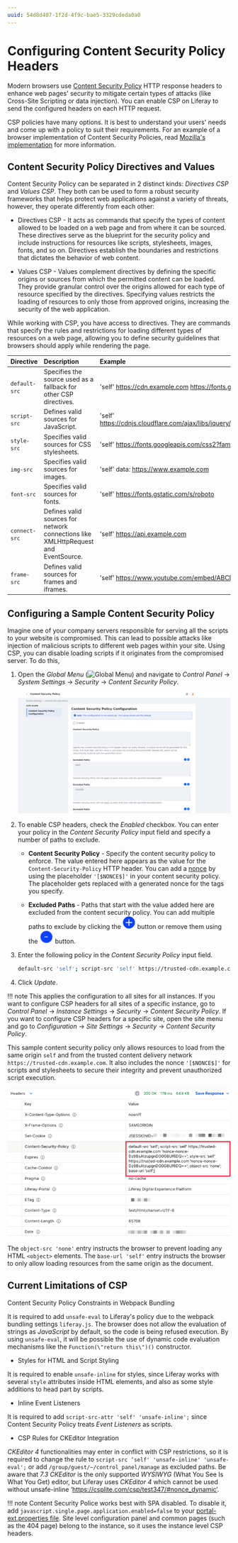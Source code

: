 ```yaml
---
uuid: 54d8d407-1f2d-4f9c-bae5-3329cdeda0a0
---
```

# Configuring Content Security Policy Headers

Modern browsers use [Content Security Policy](https://content-security-policy.com) HTTP response headers to enhance web pages' security to mitigate certain types of attacks (like Cross-Site Scripting or data injection). You can enable CSP on Liferay to send the configured headers on each HTTP request. 

CSP policies have many options. It is best to understand your users' needs and come up with a policy to suit their requirements. For an example of a browser implementation of Content Security Policies, read [Mozilla's implementation](https://developer.mozilla.org/en-US/docs/Web/HTTP/Headers/Content-Security-Policy) for more information.

## Content Security Policy Directives and Values

Content Security Policy can be separated in 2 distinct kinds: *Directives CSP* and *Values CSP*. They both can be used to form a robust security frameworks that helps protect web applications against a variety of threats, however, they operate differently from each other:

* Directives CSP -  It acts as commands that specify the types of content allowed to be loaded on a web page and from where it can be sourced. These directives serve as the blueprint for the security policy and include instructions for resources like scripts, stylesheets, images, fonts, and so on. Directives establish the boundaries and restrictions that dictates the behavior of web content.

* Values CSP - Values complement directives by defining the specific origins or sources from which the permitted content can be loaded. They provide granular control over the origins allowed for each type of resource specified by the directives. Specifying values restricts the loading of resources to only those from approved origins, increasing the security of the web application.

While working with CSP, you have access to directives. They are commands that specify the rules and restrictions for loading different types of resources on a web page, allowing you to define security guidelines that browsers should apply while rendering the page.

<!--
I had asked you specifically to explain the directives that were available in the tech draft linked in JIRA. DO NOT mention other directives because we still don't know if it is supported 

default-src 'self'; base-uri 'self' 'strict-dynamic'; connect-src 'self'; img-src data: 'self' w3.org/svg/2000; script-src 'self' 'strict-dynamic' '[$NONCE$]' 'unsafe-eval'; script-src-attr 'self' 'unsafe-inline'; style-src 'self' 'unsafe-inline';

These are the directives you need to explain
default-src, base-uri, connect-src, img-src, script-src, strict-dynamic, script-src-attr, style-src 

Explain what is 'self' 

- Aswin
- -->

| Directive     | Description                                                                        | Example                                                                  |
| :------------ | :--------------------------------------------------------------------------------- | :----------------------------------------------------------------------- |
| `default-src` | Specifies the source used as a fallback for other CSP directives.                  | 'self' https://cdn.example.com https://fonts.gstatic.com                 |
| `script-src`  | Defines valid sources for JavaScript.                                              | 'self' https://cdnjs.cloudflare.com/ajax/libs/jquery/3.6.0/jquery.min.js |
| `style-src`   | Specifies valid sources for CSS stylesheets.                                       | 'self' https://fonts.googleapis.com/css2?family=Roboto                   |
| `img-src`     | Specifies valid sources for images.                                                | 'self' data: https://www.example.com                                     |
| `font-src`    | Specifies valid sources for fonts.                                                 | 'self' https://fonts.gstatic.com/s/roboto                                |
| `connect-src` | Defines valid sources for network connections like XMLHttpRequest and EventSource. | 'self' https://api.example.com                                           |
| `frame-src`   | Defines valid sources for frames and iframes.                                      | 'self' https://www.youtube.com/embed/ABCDEFGHIJK                         |

## Configuring a Sample Content Security Policy

Imagine one of your company servers responsible for serving all the scripts to your website is compromised. This can lead to possible attacks like injection of malicious scripts to different web pages within your site. Using CSP, you can disable loading scripts if it originates from the compromised server. To do this,

1. Open the *Global Menu* (![Global Menu](../../../images/icon-applications-menu.png)) and navigate to *Control Panel* &rarr; *System Settings* &rarr; *Security* &rarr; *Content Security Policy*.

   ![Configuring a content security policy.](./configuring-content-security-policy-headers/images/01.png)

1. To enable CSP headers, check the *Enabled* checkbox. You can enter your policy in the *Content Security Policy* input field and specify a number of paths to exclude.

   * **Content Security Policy** - Specify the content security policy to enforce. The value entered here appears as the value for the `Content-Security-Policy` HTTP header. You can add a [nonce](https://developer.mozilla.org/en-US/docs/Web/HTTP/Headers/Content-Security-Policy#nonce-) by using the placeholder `'[$NONCE$]'` in your content security policy. The placeholder gets replaced with a generated nonce for the tags you specify.

   * **Excluded Paths** - Paths that start with the value added here are excluded from the content security policy. You can add multiple paths to exclude by clicking the ![Add Setting icon](../../../images/icon-add-setting.png) button or remove them using the ![Remove Setting icon](../../../images/icon-remove-setting.png) button.

1. Enter the following policy in the *Content Security Policy* input field.

   ```bash
   default-src 'self'; script-src 'self' https://trusted-cdn.example.com '[$NONCE$]'; style-src 'self' https://trusted-cdn.example.com '[$NONCE$]'; object-src 'none'; base-uri 'self';
   ```

1. Click *Update*.

!!! note
    This applies the configuration to all sites for all instances. If you want to configure CSP headers for all sites of a specific instance, go to *Control Panel* &rarr; *Instance Settings* &rarr; *Security* &rarr; *Content Security Policy*. If you want to configure CSP headers for a specific site, open the site menu and go to *Configuration* &rarr; *Site Settings* &rarr; *Security* &rarr; *Content Security Policy*.

This sample content security policy only allows resources to load from the same origin `self` and from the trusted content delivery network `https://trusted-cdn.example.com`. It also includes the nonce `'[$NONCE$]'` for scripts and stylesheets to secure their integrity and prevent unauthorized script execution.

![The CSP header appears in every HTTP request.](./configuring-content-security-policy-headers/images/02.png)

The `object-src 'none'` entry instructs the browser to prevent loading any HTML `<object>` elements. The `base-url 'self'` entry instructs the browser to only allow loading resources from the same origin as the document.

## Current Limitations of CSP

<!--
Change these to H3.
 -->

Content Security Policy Constraints in Webpack Bundling
<!-- Consider rewriting it a little because it sounds confusing. -->
It is required to add `unsafe-eval` to Liferay's policy due to the webpack bundling settings `liferay.js`. The browser does not allow the evaluation of strings as *JavaScript* by default, so the code is being refused execution. By using `unsafe-eval`, it will be possible the use of dynamic code evaluation mechanisms like the `Function(\"return this\")()` constructor.

* Styles for HTML and Script Styling 
<!-- Consider rewriting it a little because it sounds confusing. -->
It is required to enable `unsafe-inline` for styles, since Liferay works with several `style` attributes inside HTML elements, and also as some style additions to head part by scripts.

* Inline Event Listeners

It is required to add `script-src-attr 'self' 'unsafe-inline';` since Content Security Policy treats *Event Listeners* as scripts.

* CSP Rules for CKEditor Integration

*CKEditor 4* functionalities may enter in conflict with CSP restrictions, so it is required to change the rule to `script-src ‘self' 'unsafe-inline' 'unsafe-eval';` or add `/group/guest/~/control_panel/manage` as excluded paths. Be aware that *7.3 CKEditor* is the only supported  *WYSIWYG* (What You See Is What You Get) editor, but Liferay uses *CKEditor 4* which cannot be used without unsafe-inline ‘https://csplite.com/csp/test347/#nonce_dynamic‘.

!!! note
    Content Security Police works best with SPA disabled. To disable it, add `javascript.single.page.application.enabled=false` to your [portal-ext.properties file](https://learn.liferay.com/dxp/latest/en/installation-and-upgrades/reference/portal-properties.html).
    Site level configuration panel and common pages (such as the 404 page) belong to the instance, so it uses the instance level CSP headers.
